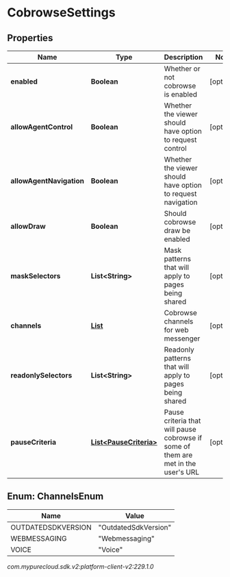 # CobrowseSettings


## Properties

| Name | Type | Description | Notes |
| ------------ | ------------- | ------------- | ------------- |
| **enabled** | **Boolean** | Whether or not cobrowse is enabled |  [optional] |
| **allowAgentControl** | **Boolean** | Whether the viewer should have option to request control |  [optional] |
| **allowAgentNavigation** | **Boolean** | Whether the viewer should have option to request navigation |  [optional] |
| **allowDraw** | **Boolean** | Should cobrowse draw be enabled |  [optional] |
| **maskSelectors** | **List&lt;String&gt;** | Mask patterns that will apply to pages being shared |  [optional] |
| **channels** | [**List<ChannelsEnum>**](#Enum--ChannelsEnum) | Cobrowse channels for web messenger |  [optional] |
| **readonlySelectors** | **List&lt;String&gt;** | Readonly patterns that will apply to pages being shared |  [optional] |
| **pauseCriteria** | [**List&lt;PauseCriteria&gt;**](PauseCriteria) | Pause criteria that will pause cobrowse if some of them are met in the user's URL |  [optional] |


## Enum: ChannelsEnum

| Name | Value |
| ---- | ----- |
| OUTDATEDSDKVERSION | &quot;OutdatedSdkVersion&quot; |
| WEBMESSAGING | &quot;Webmessaging&quot; |
| VOICE | &quot;Voice&quot; |




_com.mypurecloud.sdk.v2:platform-client-v2:229.1.0_
